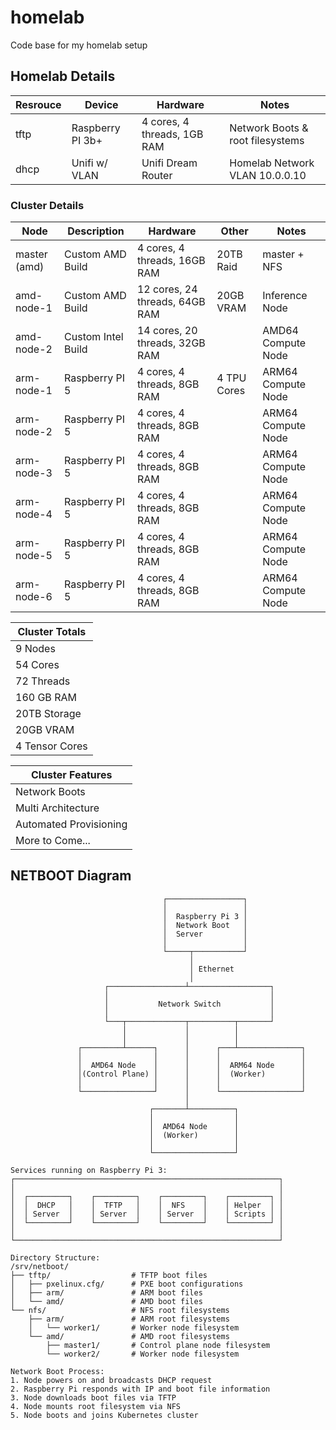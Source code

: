 # homelab

Code base for my homelab setup

## Homelab Details

| Resrouce | Device           | Hardware                    | Notes                            |
| -------- | ---------------- | --------------------------- | -------------------------------- |
| tftp     | Raspberry PI 3b+ | 4 cores, 4 threads, 1GB RAM | Network Boots & root filesystems |
| dhcp     | Unifi w/ VLAN    | Unifi Dream Router          | Homelab Network VLAN 10.0.0.10   |

### Cluster Details

| Node         | Description        | Hardware                       | Other       | Notes              |
| ------------ | ------------------ | ------------------------------ | ----------- | ------------------ |
| master (amd) | Custom AMD Build   | 4 cores, 4 threads, 16GB RAM   | 20TB Raid   | master + NFS       |
| amd-node-1   | Custom AMD Build   | 12 cores, 24 threads, 64GB RAM | 20GB VRAM   | Inference Node     |
| amd-node-2   | Custom Intel Build | 14 cores, 20 threads, 32GB RAM |             | AMD64 Compute Node |
| arm-node-1   | Raspberry PI 5     | 4 cores, 4 threads, 8GB RAM    | 4 TPU Cores | ARM64 Compute Node |
| arm-node-2   | Raspberry PI 5     | 4 cores, 4 threads, 8GB RAM    |             | ARM64 Compute Node |
| arm-node-3   | Raspberry PI 5     | 4 cores, 4 threads, 8GB RAM    |             | ARM64 Compute Node |
| arm-node-4   | Raspberry PI 5     | 4 cores, 4 threads, 8GB RAM    |             | ARM64 Compute Node |
| arm-node-5   | Raspberry PI 5     | 4 cores, 4 threads, 8GB RAM    |             | ARM64 Compute Node |
| arm-node-6   | Raspberry PI 5     | 4 cores, 4 threads, 8GB RAM    |             | ARM64 Compute Node |

| Cluster Totals |
| -------------- |
| 9 Nodes        |
| 54 Cores       |
| 72 Threads     |
| 160 GB RAM     |
| 20TB Storage   |
| 20GB VRAM      |
| 4 Tensor Cores |

| Cluster Features       |
| ---------------------- |
| Network Boots          |
| Multi Architecture     |
| Automated Provisioning |
| More to Come...        |


## NETBOOT Diagram
```
                                  ┌─────────────────┐
                                  │                 │
                                  │  Raspberry Pi 3 │
                                  │  Network Boot   │
                                  │  Server         │
                                  │                 │
                                  └─────┬───────────┘
                                        │
                                        │ Ethernet
                                        │
                     ┌─────────────────┴──────────────────┐
                     │                                    │
                     │           Network Switch           │
                     │                                    │
                     └───┬─────────────┬──────────┬───────┘
                         │             │          │
                         │             │          │
               ┌─────────┴──────┐      │      ┌───┴──────────────┐
               │                │      │      │                  │
               │  AMD64 Node    │      │      │  ARM64 Node      │
               │(Control Plane) │      │      │  (Worker)        │
               │                │      │      │                  │
               └────────────────┘      │      └──────────────────┘
                                       │
                               ┌───────┴──────────┐
                               │                  │
                               │  AMD64 Node      │
                               │  (Worker)        │
                               │                  │
                               └──────────────────┘

Services running on Raspberry Pi 3:
┌───────────────────────────────────────────────────────────┐
│                                                           │
│  ┌─────────┐    ┌─────────┐    ┌─────────┐    ┌─────────┐ │
│  │  DHCP   │    │  TFTP   │    │  NFS    │    │ Helper  │ │
│  │ Server  │    │ Server  │    │ Server  │    │ Scripts │ │
│  └─────────┘    └─────────┘    └─────────┘    └─────────┘ │
│                                                           │
└───────────────────────────────────────────────────────────┘

Directory Structure:
/srv/netboot/
├── tftp/                  # TFTP boot files
│   ├── pxelinux.cfg/      # PXE boot configurations
│   ├── arm/               # ARM boot files
│   └── amd/               # AMD boot files
└── nfs/                   # NFS root filesystems
    ├── arm/               # ARM root filesystems
    │   └── worker1/       # Worker node filesystem
    └── amd/               # AMD root filesystems
        ├── master1/       # Control plane node filesystem
        └── worker2/       # Worker node filesystem

Network Boot Process:
1. Node powers on and broadcasts DHCP request
2. Raspberry Pi responds with IP and boot file information
3. Node downloads boot files via TFTP
4. Node mounts root filesystem via NFS
5. Node boots and joins Kubernetes cluster
```
